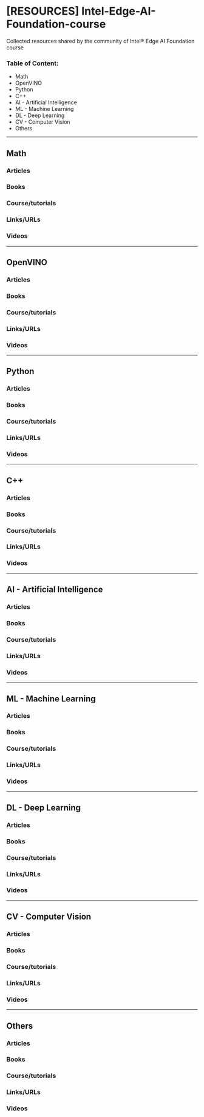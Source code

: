 # [RESOURCES] Intel-Edge-AI-Foundation-course
Collected resources shared by the community of Intel® Edge AI Foundation course

### Table of Content:
* Math
* OpenVINO
* Python
* C++
* AI - Artificial Intelligence
* ML - Machine Learning
* DL - Deep Learning
* CV - Computer Vision
* Others

---
## Math

### Articles
### Books
### Course/tutorials
### Links/URLs
### Videos


---
## OpenVINO

### Articles
### Books
### Course/tutorials
### Links/URLs
### Videos


---
## Python

### Articles
### Books
### Course/tutorials
### Links/URLs
### Videos


---
## C++

### Articles
### Books
### Course/tutorials
### Links/URLs
### Videos


---
## AI - Artificial Intelligence

### Articles
### Books
### Course/tutorials
### Links/URLs
### Videos


---
## ML - Machine Learning

### Articles
### Books
### Course/tutorials
### Links/URLs
### Videos


---
## DL - Deep Learning

### Articles
### Books
### Course/tutorials
### Links/URLs
### Videos


---
## CV - Computer Vision

### Articles
### Books
### Course/tutorials
### Links/URLs
### Videos


---
## Others

### Articles
### Books
### Course/tutorials
### Links/URLs
### Videos

